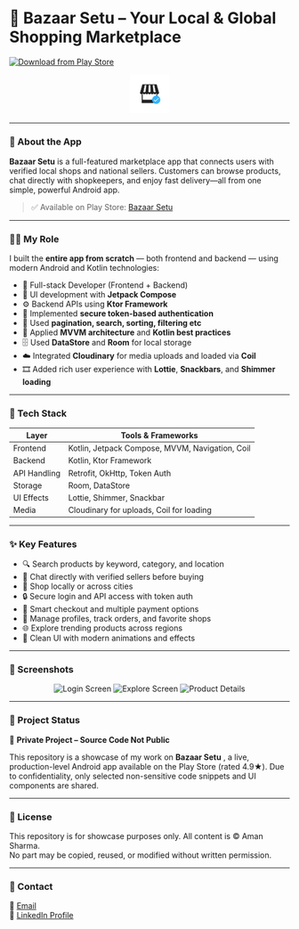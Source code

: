 # 🛒 Bazaar Setu – Your Local & Global Shopping Marketplace

[![Download from Play Store](https://img.shields.io/badge/Get%20it%20on%20Play%20Store-2025-green?logo=google-play)](https://play.google.com/store/apps/details?id=com.bazaar.setu)

<p align="center">
  <img src="screenshots/BazaarSetu.png" alt="Bazaar Setu Banner" width="14%"/>
</p>

---

### 📱 About the App

**Bazaar Setu** is a full-featured marketplace app that connects users with verified local shops and national sellers. Customers can browse products, chat directly with shopkeepers, and enjoy fast delivery—all from one simple, powerful Android app.

> ✅ Available on Play Store: [Bazaar Setu](https://play.google.com/store/apps/details?id=com.bazaar.setu)

---

### 👨‍💻 My Role

I built the **entire app from scratch** — both frontend and backend — using modern Android and Kotlin technologies:

- 🔧 Full-stack Developer (Frontend + Backend)
- 🎨 UI development with **Jetpack Compose**
- ⚙️ Backend APIs using **Ktor Framework**
- 🔐 Implemented **secure token-based authentication**
- 🔄 Used **pagination, search, sorting, filtering etc**
- 🧠 Applied **MVVM architecture** and **Kotlin best practices**
- 🗄️ Used **DataStore** and **Room** for local storage
- ☁️ Integrated **Cloudinary** for media uploads and loaded via **Coil**
- 🎞️ Added rich user experience with **Lottie**, **Snackbars**, and **Shimmer loading**

---

### 🧰 Tech Stack

| Layer        | Tools & Frameworks                                 |
|--------------|----------------------------------------------------|
| Frontend     | Kotlin, Jetpack Compose, MVVM, Navigation, Coil    |
| Backend      | Kotlin, Ktor Framework                             |
| API Handling | Retrofit, OkHttp, Token Auth                       |
| Storage      | Room, DataStore                                    |
| UI Effects   | Lottie, Shimmer, Snackbar                          |
| Media        | Cloudinary for uploads, Coil for loading           |

---

### ✨ Key Features

- 🔍 Search products by keyword, category, and location
- 💬 Chat directly with verified sellers before buying
- 📍 Shop locally or across cities
- 🔒 Secure login and API access with token auth
- 🧾 Smart checkout and multiple payment options
- 🛒 Manage profiles, track orders, and favorite shops
- 🌐 Explore trending products across regions
- 🎨 Clean UI with modern animations and effects

---

### 📸 Screenshots

<p align="center">
  <img src="screenshots/login_screen.png" alt="Login Screen" width="250"/>
  <img src="screenshots/explore_screen.png" alt="Explore Screen" width="250"/>
  <img src="screenshots/product_details.png" alt="Product Details" width="250"/>
</p>

---

### 🚧 Project Status

🛑 **Private Project – Source Code Not Public**

This repository is a showcase of my work on **Bazaar Setu** , a live, production-level Android app available on the Play Store (rated 4.9★). Due to confidentiality, only selected non-sensitive code snippets and UI components are shared.

---

### 📄 License

This repository is for showcase purposes only. All content is © Aman Sharma.  
No part may be copied, reused, or modified without written permission.

---

### 🙌 Contact

📧 [Email](mailto:officialprofin@gmail.com)  
🔗 [LinkedIn Profile](https://in.linkedin.com/in/engineer-aman-sharma)
